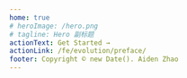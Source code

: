 ```yaml
---
home: true
# heroImage: /hero.png
# tagline: Hero 副标题
actionText: Get Started →
actionLink: /fe/evolution/preface/
footer: Copyright © new Date(). Aiden Zhao
---
```

